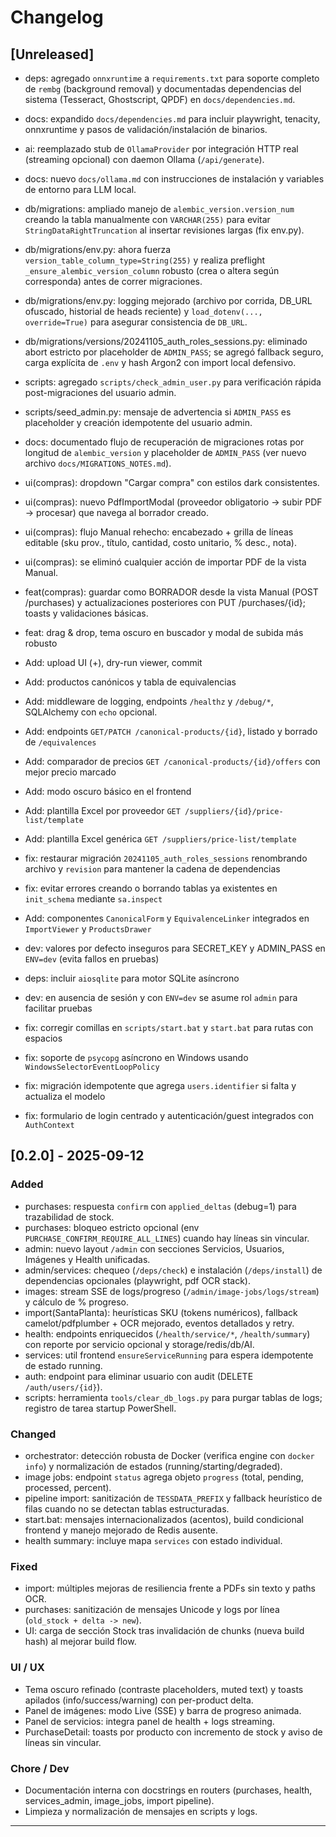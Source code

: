 <!-- NG-HEADER: Nombre de archivo: CHANGELOG.md -->
<!-- NG-HEADER: Ubicación: CHANGELOG.md -->
<!-- NG-HEADER: Descripción: Historial de cambios y dependencias añadidas -->
<!-- NG-HEADER: Lineamientos: Ver AGENTS.md -->
# Changelog

## [Unreleased]
- deps: agregado `onnxruntime` a `requirements.txt` para soporte completo de `rembg` (background removal) y documentadas dependencias del sistema (Tesseract, Ghostscript, QPDF) en `docs/dependencies.md`.
- docs: expandido `docs/dependencies.md` para incluir playwright, tenacity, onnxruntime y pasos de validación/instalación de binarios.
- ai: reemplazado stub de `OllamaProvider` por integración HTTP real (streaming opcional) con daemon Ollama (`/api/generate`).
- docs: nuevo `docs/ollama.md` con instrucciones de instalación y variables de entorno para LLM local.
- db/migrations: ampliado manejo de `alembic_version.version_num` creando la tabla manualmente con `VARCHAR(255)` para evitar `StringDataRightTruncation` al insertar revisiones largas (fix env.py).
- db/migrations/env.py: ahora fuerza `version_table_column_type=String(255)` y realiza preflight `_ensure_alembic_version_column` robusto (crea o altera según corresponda) antes de correr migraciones.
- db/migrations/env.py: logging mejorado (archivo por corrida, DB_URL ofuscado, historial de heads reciente) y `load_dotenv(..., override=True)` para asegurar consistencia de `DB_URL`.
- db/migrations/versions/20241105_auth_roles_sessions.py: eliminado abort estricto por placeholder de `ADMIN_PASS`; se agregó fallback seguro, carga explícita de `.env` y hash Argon2 con import local defensivo.
- scripts: agregado `scripts/check_admin_user.py` para verificación rápida post-migraciones del usuario admin.
- scripts/seed_admin.py: mensaje de advertencia si `ADMIN_PASS` es placeholder y creación idempotente del usuario admin.
- docs: documentado flujo de recuperación de migraciones rotas por longitud de `alembic_version` y placeholder de `ADMIN_PASS` (ver nuevo archivo `docs/MIGRATIONS_NOTES.md`).

- ui(compras): dropdown "Cargar compra" con estilos dark consistentes.
- ui(compras): nuevo PdfImportModal (proveedor obligatorio → subir PDF → procesar) que navega al borrador creado.
- ui(compras): flujo Manual rehecho: encabezado + grilla de líneas editable (sku prov., título, cantidad, costo unitario, % desc., nota).
- ui(compras): se eliminó cualquier acción de importar PDF de la vista Manual.
- feat(compras): guardar como BORRADOR desde la vista Manual (POST /purchases) y actualizaciones posteriores con PUT /purchases/{id}; toasts y validaciones básicas.
- feat: drag & drop, tema oscuro en buscador y modal de subida más robusto
- Add: upload UI (+), dry-run viewer, commit
- Add: productos canónicos y tabla de equivalencias
- Add: middleware de logging, endpoints `/healthz` y `/debug/*`, SQLAlchemy con `echo` opcional.
- Add: endpoints `GET/PATCH /canonical-products/{id}`, listado y borrado de `/equivalences`
- Add: comparador de precios `GET /canonical-products/{id}/offers` con mejor precio marcado
- Add: modo oscuro básico en el frontend
- Add: plantilla Excel por proveedor `GET /suppliers/{id}/price-list/template`
- Add: plantilla Excel genérica `GET /suppliers/price-list/template`
- fix: restaurar migración `20241105_auth_roles_sessions` renombrando archivo y `revision` para mantener la cadena de dependencias
- fix: evitar errores creando o borrando tablas ya existentes en `init_schema` mediante `sa.inspect`
- Add: componentes `CanonicalForm` y `EquivalenceLinker` integrados en `ImportViewer` y `ProductsDrawer`
- dev: valores por defecto inseguros para SECRET_KEY y ADMIN_PASS en `ENV=dev` (evita fallos en pruebas)
- deps: incluir `aiosqlite` para motor SQLite asíncrono
- dev: en ausencia de sesión y con `ENV=dev` se asume rol `admin` para facilitar pruebas
- fix: corregir comillas en `scripts/start.bat` y `start.bat` para rutas con espacios
- fix: soporte de `psycopg` asíncrono en Windows usando `WindowsSelectorEventLoopPolicy`
- fix: migración idempotente que agrega `users.identifier` si falta y actualiza el modelo
- fix: formulario de login centrado y autenticación/guest integrados con `AuthContext`

## [0.2.0] - 2025-09-12

### Added
- purchases: respuesta `confirm` con `applied_deltas` (debug=1) para trazabilidad de stock.
- purchases: bloqueo estricto opcional (env `PURCHASE_CONFIRM_REQUIRE_ALL_LINES`) cuando hay líneas sin vincular.
- admin: nuevo layout `/admin` con secciones Servicios, Usuarios, Imágenes y Health unificadas.
- admin/services: chequeo (`/deps/check`) e instalación (`/deps/install`) de dependencias opcionales (playwright, pdf OCR stack).
- images: stream SSE de logs/progreso (`/admin/image-jobs/logs/stream`) y cálculo de % progreso.
- import(SantaPlanta): heurísticas SKU (tokens numéricos), fallback camelot/pdfplumber + OCR mejorado, eventos detallados y retry.
- health: endpoints enriquecidos (`/health/service/*`, `/health/summary`) con reporte por servicio opcional y storage/redis/db/AI.
- services: util frontend `ensureServiceRunning` para espera idempotente de estado running.
- auth: endpoint para eliminar usuario con audit (DELETE `/auth/users/{id}`).
- scripts: herramienta `tools/clear_db_logs.py` para purgar tablas de logs; registro de tarea startup PowerShell.

### Changed
- orchestrator: detección robusta de Docker (verifica engine con `docker info`) y normalización de estados (running/starting/degraded).
- image jobs: endpoint `status` agrega objeto `progress` (total, pending, processed, percent).
- pipeline import: sanitización de `TESSDATA_PREFIX` y fallback heurístico de filas cuando no se detectan tablas estructuradas.
- start.bat: mensajes internacionalizados (acentos), build condicional frontend y manejo mejorado de Redis ausente.
- health summary: incluye mapa `services` con estado individual.

### Fixed
- import: múltiples mejoras de resiliencia frente a PDFs sin texto y paths OCR.
- purchases: sanitización de mensajes Unicode y logs por línea (`old_stock + delta -> new`).
- UI: carga de sección Stock tras invalidación de chunks (nueva build hash) al mejorar build flow.

### UI / UX
- Tema oscuro refinado (contraste placeholders, muted text) y toasts apilados (info/success/warning) con per-product delta.
- Panel de imágenes: modo Live (SSE) y barra de progreso animada.
- Panel de servicios: integra panel de health + logs streaming.
- PurchaseDetail: toasts por producto con incremento de stock y aviso de líneas sin vincular.

### Chore / Dev
- Documentación interna con docstrings en routers (purchases, health, services_admin, image_jobs, import pipeline).
- Limpieza y normalización de mensajes en scripts y logs.

---

